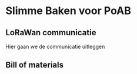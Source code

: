 # Slimme Baken voor PoAB

## LoRaWan communicatie
Hier gaan we de communicatie uitleggen

## Bill of materials
